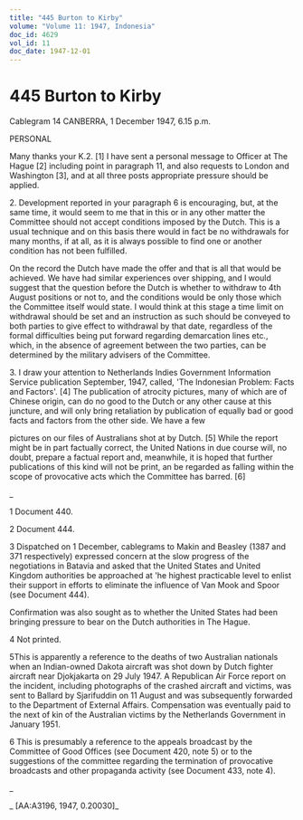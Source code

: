 ```yaml
---
title: "445 Burton to Kirby"
volume: "Volume 11: 1947, Indonesia"
doc_id: 4629
vol_id: 11
doc_date: 1947-12-01
---
```


# 445 Burton to Kirby

Cablegram 14 CANBERRA, 1 December 1947, 6.15 p.m.

PERSONAL

Many thanks your K.2. [1] I have sent a personal message to Officer at The Hague [2] including point in paragraph 11, and also requests to London and Washington [3], and at all three posts appropriate pressure should be applied.

2\. Development reported in your paragraph 6 is encouraging, but, at the same time, it would seem to me that in this or in any other matter the Committee should not accept conditions imposed by the Dutch. This is a usual technique and on this basis there would in fact be no withdrawals for many months, if at all, as it is always possible to find one or another condition has not been fulfilled.

On the record the Dutch have made the offer and that is all that would be achieved. We have had similar experiences over shipping, and I would suggest that the question before the Dutch is whether to withdraw to 4th August positions or not to, and the conditions would be only those which the Committee itself would state. I would think at this stage a time limit on withdrawal should be set and an instruction as such should be conveyed to both parties to give effect to withdrawal by that date, regardless of the formal difficulties being put forward regarding demarcation lines etc., which, in the absence of agreement between the two parties, can be determined by the military advisers of the Committee.

3\. I draw your attention to Netherlands Indies Government Information Service publication September, 1947, called, 'The Indonesian Problem: Facts and Factors'. [4] The publication of atrocity pictures, many of which are of Chinese origin, can do no good to the Dutch or any other cause at this juncture, and will only bring retaliation by publication of equally bad or good facts and factors from the other side. We have a few

pictures on our files of Australians shot at by Dutch. [5] While the report might be in part factually correct, the United Nations in due course will, no doubt, prepare a factual report and, meanwhile, it is hoped that further publications of this kind will not be print, an be regarded as falling within the scope of provocative acts which the Committee has barred. [6]

_

1 Document 440.

2 Document 444.

3 Dispatched on 1 December, cablegrams to Makin and Beasley (1387 and 371 respectively) expressed concern at the slow progress of the negotiations in Batavia and asked that the United States and United Kingdom authorities be approached at 'he highest practicable level to enlist their support in efforts to eliminate the influence of Van Mook and Spoor (see Document 444).

Confirmation was also sought as to whether the United States had been bringing pressure to bear on the Dutch authorities in The Hague.

4 Not printed.

5This is apparently a reference to the deaths of two Australian nationals when an Indian-owned Dakota aircraft was shot down by Dutch fighter aircraft near Djokjakarta on 29 July 1947. A Republican Air Force report on the incident, including photographs of the crashed aircraft and victims, was sent to Ballard by Sjarifuddin on 11 August and was subsequently forwarded to the Department of External Affairs. Compensation was eventually paid to the next of kin of the Australian victims by the Netherlands Government in January 1951.

6 This is presumably a reference to the appeals broadcast by the Committee of Good Offices (see Document 420, note 5) or to the suggestions of the committee regarding the termination of provocative broadcasts and other propaganda activity (see Document 433, note 4).

_

_ [AA:A3196, 1947, 0.20030]_
